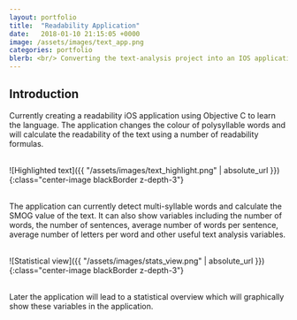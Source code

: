 ```yaml
---
layout: portfolio
title:  "Readability Application"
date:   2018-01-10 21:15:05 +0000
image: /assets/images/text_app.png
categories: portfolio
blerb: <br/> Converting the text-analysis project into an IOS application in order to learn Objective C, currently in progress
---
```


## Introduction

Currently creating a readability iOS application using Objective C to learn the language. The application changes the colour of polysyllable words and will calculate the readability of the text using a number of readability formulas.

<br/>
![Highlighted text]({{ "/assets/images/text_highlight.png" | absolute_url }}){:class="center-image blackBorder z-depth-3"}
<br/>
<br/>

The application can currently detect multi-syllable words and calculate the SMOG value of the text. It can also show variables including the number of words, the number of sentences, average number of words per sentence, average number of letters per word and other useful text analysis variables.


<br/>
![Statistical view]({{ "/assets/images/stats_view.png" | absolute_url }}){:class="center-image blackBorder z-depth-3"}
<br/>
<br/>

Later the application will lead to a statistical overview which will graphically show these variables in the application.
